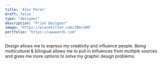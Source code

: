 ```yaml
---
title: 'Alex Perez'
draft: false
type: "designer"
description: "Print Designer"
image: "https://placekitten.com/200/200"
portfolio: "https://awwwards.com"
---
```


Design allows me to express my creativity and influence people. Being multicultural & bilingual allows me to pull in influences from multiple sources and gives me more options to solve my graphic design problems.
